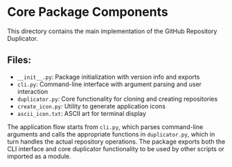# Core Package Components

This directory contains the main implementation of the GitHub Repository Duplicator.

## Files:

- `__init__.py`: Package initialization with version info and exports
- `cli.py`: Command-line interface with argument parsing and user interaction
- `duplicator.py`: Core functionality for cloning and creating repositories
- `create_icon.py`: Utility to generate application icons
- `ascii_icon.txt`: ASCII art for terminal display

The application flow starts from `cli.py`, which parses command-line arguments and calls the appropriate functions in `duplicator.py`, which in turn handles the actual repository operations. The package exports both the CLI interface and core duplicator functionality to be used by other scripts or imported as a module. 